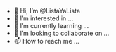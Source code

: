 - 👋 Hi, I’m @ListaYaLista
- 👀 I’m interested in ...
- 🌱 I’m currently learning ...
- 💞️ I’m looking to collaborate on ...
- 📫 How to reach me ...

<!---
ListaYaLista/ListaYaLista is a ✨ special ✨ repository because its `README.md` (this file) appears on your GitHub profile.
You can click the Preview link to take a look at your changes.
--->
